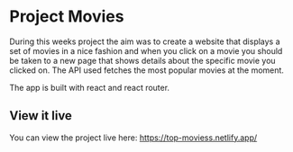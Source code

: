 # Project Movies

During this weeks project the aim was to create a website that displays a set of movies in a nice fashion and when you click on a movie you should be taken to a new page that shows details about the specific movie you clicked on. The API used fetches the most popular movies at the moment.

The app is built with react and react router.

## View it live

You can view the project live here: https://top-moviess.netlify.app/

